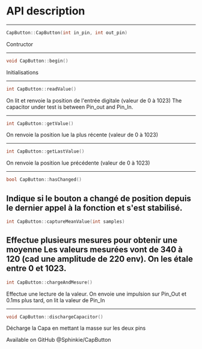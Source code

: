 # API description

-----
```c++
CapButton::CapButton(int in_pin, int out_pin)
```

Contructor

-----
```c++
void CapButton::begin()
```

Initialisations

-----
```c++
int CapButton::readValue()
```

On lit et renvoie la position de l'entrée digitale (valeur de 0 à 1023)
The capacitor under test is between Pin_out and Pin_In.

-----
```c++
int CapButton::getValue()
```

On renvoie la position lue la plus récente (valeur de 0 à 1023)

-----
```c++
int CapButton::getLastValue()
```

On renvoie la position lue précédente (valeur de 0 à 1023)

-----
```c++
bool CapButton::hasChanged()
```

Indique si le bouton a changé de position depuis le dernier appel à la fonction et s'est stabilisé.       
-----
```c++
int CapButton::captureMeanValue(int samples)
```

Effectue plusieurs mesures pour obtenir une moyenne
Les valeurs mesurées vont de 340 à 120 (cad une amplitude de 220 env).
On les étale entre 0 et 1023.        
-----
```c++
int CapButton::chargeAndMesure()
```

Effectue une lecture de la valeur.
On envoie une impulsion sur Pin_Out et 0.1ms plus tard, on lit la valeur de Pin_In

-----
```c++
void CapButton::dischargeCapacitor()
```

Décharge la Capa en mettant la masse sur les deux pins



Available on GitHub @Sphinkie/CapButton